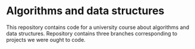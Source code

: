 # Algorithms and data structures

This repository contains code for a university course about algorithms and data structures.
Repository contains three branches corresponding to projects we were ought to code.
